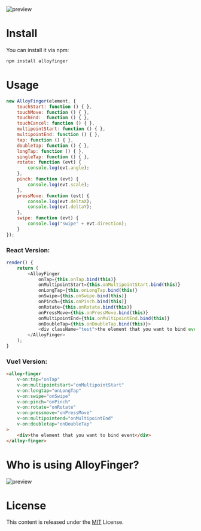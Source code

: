 ![preview](http://alloyteam.github.io/AlloyFinger/alloyfinger.png)

# Install

You can install it via npm:

```html
npm install alloyfinger
```

# Usage

```js
new AlloyFinger(element, {
    touchStart: function () { },
    touchMove: function () { },
    touchEnd:  function () { },
    touchCancel: function () { },
    multipointStart: function () { },
    multipointEnd: function () { },
    tap: function () { },
    doubleTap: function () { },
    longTap: function () { },
    singleTap: function () { },
    rotate: function (evt) {
        console.log(evt.angle);
    },
    pinch: function (evt) {
        console.log(evt.scale);
    },
    pressMove: function (evt) {
        console.log(evt.deltaX);
        console.log(evt.deltaY);
    },
    swipe: function (evt) {
        console.log("swipe" + evt.direction);
    }
});
```

### React Version:

```js
render() {
    return (
        <AlloyFinger
            onTap={this.onTap.bind(this)}
            onMultipointStart={this.onMultipointStart.bind(this)}
            onLongTap={this.onLongTap.bind(this)}
            onSwipe={this.onSwipe.bind(this)}
            onPinch={this.onPinch.bind(this)}
            onRotate={this.onRotate.bind(this)}
            onPressMove={this.onPressMove.bind(this)}
            onMultipointEnd={this.onMultipointEnd.bind(this)}
            onDoubleTap={this.onDoubleTap.bind(this)}>
            <div className="test">the element that you want to bind event</div>
        </AlloyFinger>
    );
}
```

### Vue1 Version:

```html
<alloy-finger
    v-on:tap="onTap"
    v-on:multipointstart="onMultipointStart"
    v-on:longtap="onLongTap"
    v-on:swipe="onSwipe"
    v-on:pinch="onPinch"
    v-on:rotate="onRotate"
    v-on:pressmove="onPressMove"
    v-on:multipointend="onMultipointEnd"
    v-on:doubletap="onDoubleTap"
>
    <div>the element that you want to bind event</div>
</alloy-finger>
```

# Who is using AlloyFinger?

![preview](http://sqimg.qq.com/qq_product_operations/im/qqlogo/imlogo.png)

# License
This content is released under the [MIT](http://opensource.org/licenses/MIT) License.
